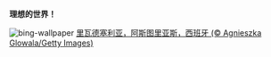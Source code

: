 
**理想的世界！**

![bing-wallpaper](https://www.bing.com/th?id=OHR.RibadesellaSummer_ZH-CN4852547359_1920x1080.jpg)
[里瓦德塞利亚，阿斯图里亚斯，西班牙 (© Agnieszka Glowala/Getty Images)](https://www.bing.com/search?q=%E9%87%8C%E7%93%A6%E5%BE%B7%E5%A1%9E%E5%88%A9%E4%BA%9A&amp;form=hpcapt&amp;mkt=zh-cn)
  